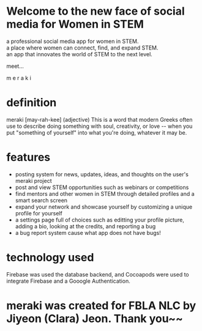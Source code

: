 # Welcome to the new face of social media for Women in STEM

a professional social media app for women in STEM.  
a place where women can connect, find, and expand STEM.  
an app that innovates the world of STEM to the next level.  

meet...

m e r a k i

# definition

meraki [may-rah-kee] (adjective) This is a word that modern Greeks often use to describe doing something with soul, creativity, or love -- when you put "something of yourself" into what you're doing, whatever it may be.

# features
- posting system for news, updates, ideas, and thoughts on the user's meraki project
- post and view STEM opportunities such as webinars or competitions
- find mentors and other women in STEM through detailed profiles and a smart search screen
- expand your network and showcase yourself by customizing a unique profile for yourself
- a settings page full of choices such as editting your profile picture, adding a bio, looking at the credits, and reporting a bug
- a bug report system cause what app does not have bugs!

# technology used
Firebase was used the database backend, and Cocoapods were used to integrate Firebase and a Gooogle Authentication.

# meraki was created for FBLA NLC by Jiyeon (Clara) Jeon. Thank you~~
